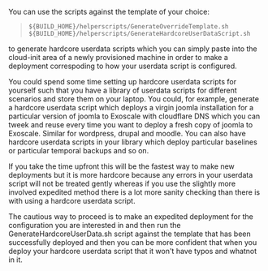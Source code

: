 You can use the scripts against the template of your choice:

>     ${BUILD_HOME}/helperscripts/GenerateOverrideTemplate.sh
>     ${BUILD_HOME}/helperscripts/GenerateHardcoreUserDataScript.sh

to generate hardcore userdata scripts which you can simply paste into the cloud-init area of a newly provisioned machine in order to make a deployment
correspoding to how your userdata script is configured. 

You could spend some time setting up hardcore userdata scripts for yourself such that you have a library of userdata scripts for different scenarios and 
store them on your laptop. You could, for example, generate a hardcore userdata script which deploys a virgin joomla installation for a particular version 
of joomla to Exoscale with cloudflare DNS which you can tweek and reuse every time you want to deploy a fresh copy of joomla to Exoscale. Similar for wordpress, drupal and moodle. You can also have hardcore userdata scripts in your library which deploy particular baselines or particular temporal backups
and so on.   

If you take the time upfront this will be the fastest way to make new deployments but it is more hardcore because any errors in your userdata script
will not be treated gently whereas if you use the slightly more involved expedited method there is a lot more sanity checking than there is with 
using a hardcore userdata script. 

The cautious way to proceed is to make an expedited deployment for the configuration you are interested in and then run the GenerateHardcoreUserData.sh
script against the template that has been successfully deployed and then you can be more confident that when you deploy your hardcore userdata script
that it won't have typos and whatnot in it. 
